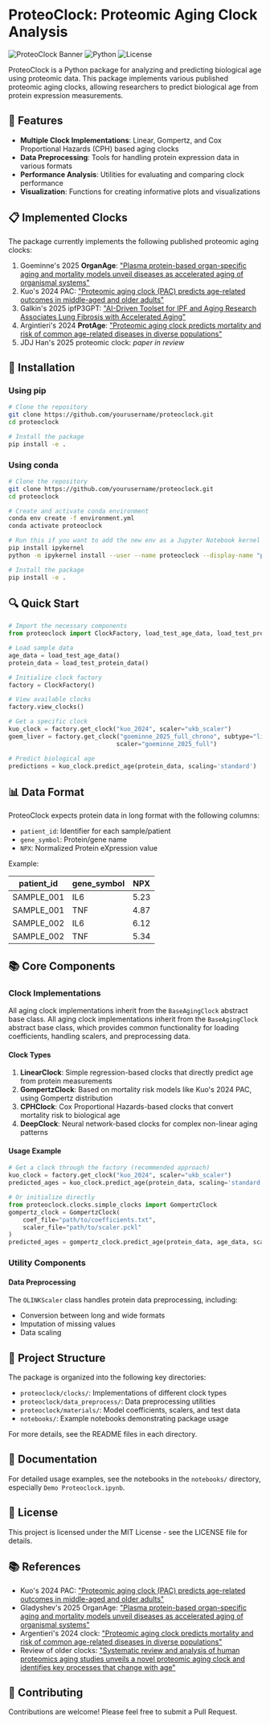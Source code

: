 # ProteoClock: Proteomic Aging Clock Analysis

![ProteoClock Banner](https://img.shields.io/badge/ProteoClock-Proteomic%20Aging%20Analysis-blue)
![Python](https://img.shields.io/badge/Python-3.11%2B-brightgreen)
![License](https://img.shields.io/badge/License-MIT-yellow)

ProteoClock is a Python package for analyzing and predicting biological age using proteomic data. This package implements various published proteomic aging clocks, allowing researchers to predict biological age from protein expression measurements.

## 🧬 Features

- **Multiple Clock Implementations**: Linear, Gompertz, and Cox Proportional Hazards (CPH) based aging clocks
- **Data Preprocessing**: Tools for handling protein expression data in various formats
- **Performance Analysis**: Utilities for evaluating and comparing clock performance
- **Visualization**: Functions for creating informative plots and visualizations

## 📋 Implemented Clocks

The package currently implements the following published proteomic aging clocks:

1. Goeminne's 2025 **OrganAge**: ["Plasma protein-based organ-specific aging and mortality models unveil diseases as accelerated aging of organismal systems"](https://doi.org/10.1016/j.cmet.2024.10.005)
2. Kuo's 2024 PAC: ["Proteomic aging clock (PAC) predicts age-related outcomes in middle-aged and older adults"](https://doi.org/10.1101/2023.12.19.23300228)
3. Galkin's 2025 ipfP3GPT: ["AI-Driven Toolset for IPF and Aging Research Associates Lung Fibrosis with Accelerated Aging"](https://doi.org/10.1101/2025.01.09.632065 )
4. Argintieri's 2024 **ProtAge**: ["Proteomic aging clock predicts mortality and risk of common age-related diseases in diverse populations"](https://doi.org/10.1038/s41591-024-03164-7)
5. JDJ Han's 2025 proteomic clock: *paper in review*

## 🚀 Installation

### Using pip

```bash
# Clone the repository
git clone https://github.com/yourusername/proteoclock.git
cd proteoclock

# Install the package
pip install -e .
```

### Using conda

```bash
# Clone the repository
git clone https://github.com/yourusername/proteoclock.git
cd proteoclock

# Create and activate conda environment
conda env create -f environment.yml
conda activate proteoclock

# Run this if you want to add the new env as a Jupyter Notebook kernel
pip install ipykernel
python -m ipykernel install --user --name proteoclock --display-name "proteoclock"

# Install the package
pip install -e .
```


## 🔍 Quick Start

```python
# Import the necessary components
from proteoclock import ClockFactory, load_test_age_data, load_test_protein_data

# Load sample data
age_data = load_test_age_data()
protein_data = load_test_protein_data()

# Initialize clock factory
factory = ClockFactory()

# View available clocks
factory.view_clocks()

# Get a specific clock
kuo_clock = factory.get_clock("kuo_2024", scaler="ukb_scaler")
goem_liver = factory.get_clock("goeminne_2025_full_chrono", subtype="liver", 
                              scaler="goeminne_2025_full")

# Predict biological age
predictions = kuo_clock.predict_age(protein_data, scaling='standard')
```

## 📊 Data Format

ProteoClock expects protein data in long format with the following columns:
- `patient_id`: Identifier for each sample/patient
- `gene_symbol`: Protein/gene name
- `NPX`: Normalized Protein eXpression value

Example:

| patient_id | gene_symbol | NPX   |
|------------|-------------|-------|
| SAMPLE_001 | IL6         | 5.23  |
| SAMPLE_001 | TNF         | 4.87  |
| SAMPLE_002 | IL6         | 6.12  |
| SAMPLE_002 | TNF         | 5.34  |

## 📚 Core Components

### Clock Implementations

All aging clock implementations inherit from the `BaseAgingClock` abstract base class.
All aging clock implementations inherit from the `BaseAgingClock` abstract base class, which provides common functionality for loading coefficients, handling scalers, and preprocessing data.

#### Clock Types

1. **LinearClock**: Simple regression-based clocks that directly predict age from protein measurements
2. **GompertzClock**: Based on mortality risk models like Kuo's 2024 PAC, using Gompertz distribution
3. **CPHClock**: Cox Proportional Hazards-based clocks that convert mortality risk to biological age
4. **DeepClock**: Neural network-based clocks for complex non-linear aging patterns

#### Usage Example

```python
# Get a clock through the factory (recommended approach)
kuo_clock = factory.get_clock("kuo_2024", scaler="ukb_scaler")
predicted_ages = kuo_clock.predict_age(protein_data, scaling='standard')

# Or initialize directly
from proteoclock.clocks.simple_clocks import GompertzClock
gompertz_clock = GompertzClock(
    coef_file="path/to/coefficients.txt",
    scaler_file="path/to/scaler.pckl"
)
predicted_ages = gompertz_clock.predict_age(protein_data, age_data, scaling='standard')
```

### Utility Components

#### Data Preprocessing

The `OLINKScaler` class handles protein data preprocessing, including:

- Conversion between long and wide formats
- Imputation of missing values
- Data scaling

## 📂 Project Structure

The package is organized into the following key directories:

- `proteoclock/clocks/`: Implementations of different clock types
- `proteoclock/data_preprocess/`: Data preprocessing utilities
- `proteoclock/materials/`: Model coefficients, scalers, and test data
- `notebooks/`: Example notebooks demonstrating package usage

For more details, see the README files in each directory.

## 📖 Documentation

For detailed usage examples, see the notebooks in the `notebooks/` directory, especially `Demo Proteoclock.ipynb`.

## 📄 License

This project is licensed under the MIT License - see the LICENSE file for details.

## 📚 References

- Kuo's 2024 PAC: ["Proteomic aging clock (PAC) predicts age-related outcomes in middle-aged and older adults"](https://onlinelibrary.wiley.com/doi/10.1111/acel.14195)
- Gladyshev's 2025 OrganAge: ["Plasma protein-based organ-specific aging and mortality models unveil diseases as accelerated aging of organismal systems"](https://doi.org/10.1016/j.cmet.2024.10.005)
- Argentieri's 2024 clock: ["Proteomic aging clock predicts mortality and risk of common age-related diseases in diverse populations"](https://www.nature.com/articles/s41591-024-03164-7)
- Review of older clocks: ["Systematic review and analysis of human proteomics aging studies unveils a novel proteomic aging clock and identifies key processes that change with age"](https://doi.org/10.1016/j.arr.2020.101070)

## 🤝 Contributing

Contributions are welcome! Please feel free to submit a Pull Request.
